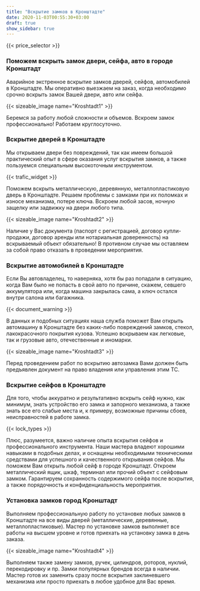 ```yaml
---
title: "Вскрытие замков в Кронштадте"
date: 2020-11-03T00:55:30+03:00
draft: true
show_sidebar: true
---
```

{{< price_selector >}}

### Поможем вскрыть замок двери, сейфа, авто в городе Кронштадт

Аварийное экстренное вскрытие замков дверей, сейфов, автомобилей в Кронштадте. Мы оперативно выезжаем на заказ, когда необходимо срочно вскрыть замок Вашей двери, авто или сейфа.

{{< sizeable_image name="Kroshtadt1" >}} 

Беремся за работу любой сложности и объемов. Вскроем замок профессионально! Работаем круглосуточно.

### Вскрытие дверей в Кронштадте

Мы открываем двери без повреждений, так как имеем большой практический опыт в сфере оказания услуг вскрытия замков, а также пользуемся специальным высокоточным инструментом. 

{{< trafic_widget >}}

Поможем вскрыть металлическую, деревянную, металлопластиковую дверь в Кронштадте. Решаем проблемы с замками при их поломках и износе механизма, потере ключа. Вскроем любой засов, ночную защелку или задвижку на двери любого типа. 

{{< sizeable_image name="Kroshtadt2" >}} 

Наличие у Вас документа (паспорт с регистрацией, договор купли-продажи, договор аренды или нотариальная доверенность) на вскрываемый объект обязательно! В противном случае мы оставляем за собой право отказать в проведении мероприятия.

### Вскрытие автомобилей в Кронштадте

Если Вы автовладелец, то наверняка, хотя бы раз попадали в ситуацию, когда Вам было не попасть в свой авто по причине, скажем, севшего аккумулятора или, когда машина закрылась сама, а ключ остался внутри салона или багажника. 

{{< document_warning >}}

В данных и подобных ситуациях наша служба поможет Вам открыть автомашину  в Кронштадте без каких-либо повреждений замков, стекол, лакокрасочного покрытия кузова. Успешно вскрываем как легковые, так и грузовые авто, отечественные и иномарки. 

{{< sizeable_image name="Kroshtadt3" >}} 

Перед проведением работ по вскрытию автозамка Вами должен быть предъявлен документ на право владения или управления этим ТС.

### Вскрытие сейфов в Кронштадте

Для того, чтобы аккуратно и результативно вскрыть сейф нужно, как минимум, знать устройство его замка и запорного механизма, а также знать все его слабые места и, к примеру, возможные причины сбоев, неисправностей в работе замка. 

{{< lock_types >}}

Плюс, разумеется, важно наличие опыта вскрытия сейфов и профессионального инструмента. Наши мастера владеют хорошими навыками в подобных делах, и оснащены необходимыми техническими средствами для успешного и качественного открывания сейфов. Мы поможем Вам открыть любой сейф в городе Кронштадт. Откроем металлический ящик, шкаф, терминал или прочий объект с сейфовым замком. Гарантируем сохранность содержимого сейфа после вскрытия, а также порядочность и конфиденциальность мероприятия.

### Установка замков город Кронштадт

Выполняем профессиональную работу по установке любых замков в Кронштадте на все виды дверей (металлические, деревянные, металлопластиковые). Мастер по установке замков выполняет все работы на высшем уровне и готов приехать на установку замка в день заказа. 

{{< sizeable_image name="Kroshtadt4" >}} 

Выполняем также замену замков, ручек, цилиндров, роторов, нуклий, перекодировку и пр. Замки популярных брендов всегда в наличии. Мастер готов их заменить сразу после вскрытия заклиневшего механизма или просто приехать в любое удобное для Вас время.
